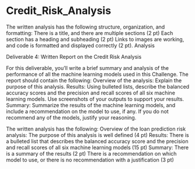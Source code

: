 # Credit_Risk_Analysis

The written analysis has the following structure, organization, and formatting:
There is a title, and there are multiple sections (2 pt)
Each section has a heading and subheading (2 pt)
Links to images are working, and code is formatted and displayed correctly (2 pt).
Analysis

Deliverable 4: Written Report on the Credit Risk Analysis

For this deliverable, you’ll write a brief summary and analysis of the performance of all the machine learning models used in this Challenge.
The report should contain the following:
Overview of the analysis: Explain the purpose of this analysis.
Results: Using bulleted lists, describe the balanced accuracy scores and the precision and recall scores of all six machine learning models. Use screenshots of your outputs to support your results.
Summary: Summarize the results of the machine learning models, and include a recommendation on the model to use, if any. If you do not recommend any of the models, justify your reasoning.


The written analysis has the following:
Overview of the loan prediction risk analysis:
The purpose of this analysis is well defined (4 pt)
Results:
There is a bulleted list that describes the balanced accuracy score and the precision and recall scores of all six machine learning models (15 pt)
Summary:
There is a summary of the results (2 pt)
There is a recommendation on which model to use, or there is no recommendation with a justification (3 pt)
